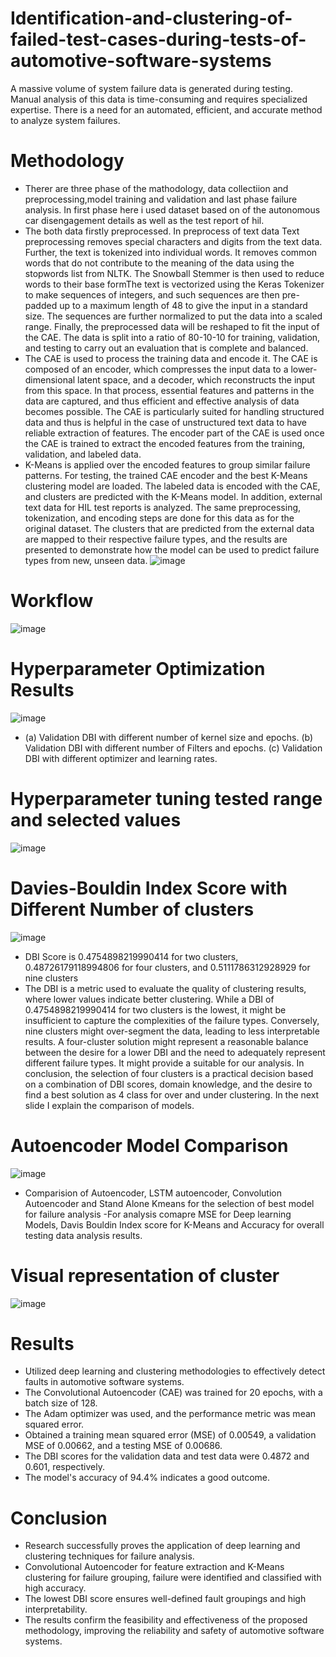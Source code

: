 # Identification-and-clustering-of-failed-test-cases-during-tests-of-automotive-software-systems
A massive volume of system failure data is generated during testing. Manual analysis of this data is time-consuming and requires specialized expertise. There is a need for an automated, efficient, and accurate method to analyze system failures.
# Methodology
- Therer are three phase of the mathodology, data collectiion and preprocessing,model training and validation and last phase failure analysis. In first phase here i used dataset based on of the autonomous car disengagement details as well as the test report of hil.
- The both data firstly preprocessed. In preprocess of text data Text preprocessing removes special characters and digits from the text data. Further, the text is tokenized into individual words. It removes common words that do not contribute to the meaning of the data using the stopwords list from NLTK. The Snowball Stemmer is then used to reduce words to their base formThe text is vectorized using the Keras Tokenizer to make sequences of integers, and such sequences are then pre-padded up to a maximum length of 48 to give the input in a standard size. The sequences are further normalized to put the data into a scaled range. Finally, the preprocessed data will be reshaped to fit the input of the CAE. The data is split into a ratio of 80-10-10 for training, validation, and testing to carry out an evaluation that is complete and balanced. 
- The CAE is used to process the training data and encode it. The CAE is composed of an encoder, which compresses the input data to a lower-dimensional latent space, and a decoder, which reconstructs the input from this space. In that process, essential features and patterns in the data are captured, and thus efficient and effective analysis of data becomes possible. The CAE is particularly suited for handling structured data and thus is helpful in the case of unstructured text data to have reliable extraction of features. The encoder part of the CAE is used once the CAE is trained to extract the encoded features from the training, validation, and labeled data.
- K-Means is applied over the encoded features to group similar failure patterns. For testing, the trained CAE encoder and the best K-Means clustering model are loaded. The labeled data is encoded with the CAE, and clusters are predicted with the K-Means model. In addition, external text data for HIL test reports is analyzed. The same preprocessing, tokenization, and encoding steps are done for this data as for the original dataset. The clusters that are predicted from the external data are mapped to their respective failure types, and the results are presented to demonstrate how the model can be used to predict failure types from new, unseen data.
![image](https://github.com/user-attachments/assets/e7078389-de84-48fe-840d-bd74fe71921a)
# Workflow
![image](https://github.com/user-attachments/assets/03ce13b6-674b-4753-9957-455592ebf51d)
# Hyperparameter Optimization Results
![image](https://github.com/user-attachments/assets/af47e267-5918-4b66-b0d8-ed503ab46e3d)
- (a) Validation DBI with different number of kernel size and epochs. (b) Validation DBI with different number of Filters and epochs. (c) Validation DBI with different optimizer and learning rates.
#  Hyperparameter tuning tested range and selected values
![image](https://github.com/user-attachments/assets/f5074d4b-7e66-49d4-9340-182e71398893)
# Davies-Bouldin Index Score with Different Number of clusters
![image](https://github.com/user-attachments/assets/93f13616-cab2-44f6-841e-c73d79b7a026)
- DBI Score is 0.4754898219990414 for two clusters, 0.48726179118994806 for four clusters, and 0.5111786312928929 for nine clusters
- The DBI is a metric used to evaluate the quality of clustering results, where lower values indicate better clustering. While a DBI of 0.4754898219990414 for two clusters is the lowest, it might be insufficient to capture the complexities of the failure types. Conversely, nine clusters might over-segment the data, leading to less interpretable results. A four-cluster solution might represent a reasonable balance between the desire for a lower DBI and the need to adequately represent different failure types. It might provide a suitable for our analysis. In conclusion, the selection of four clusters is a practical decision based on a combination of DBI scores, domain knowledge, and the desire to find a best solution as 4 class for over and under clustering. In the next slide I explain the comparison of models.
# Autoencoder Model Comparison
![image](https://github.com/user-attachments/assets/a5cb13ca-67aa-4c68-9729-bdcb502d0901)
- Comparision of Autoencoder, LSTM autoencoder, Convolution Autoencoder and Stand Alone Kmeans for the selection of best model for failure analysis
-For analysis comapre MSE for Deep learning Models, Davis Bouldin Index score for K-Means and Accuracy for overall  testing data analysis results.
# Visual representation of cluster
![image](https://github.com/user-attachments/assets/18dbded3-e43e-4e93-9004-ed602b3ca536)
# Results
- Utilized deep learning and clustering methodologies to effectively detect faults in automotive software systems.
- The Convolutional Autoencoder (CAE) was trained for 20 epochs, with a batch size of 128.
- The Adam optimizer was used, and the performance metric was mean squared error.
- Obtained a training mean squared error (MSE) of 0.00549, a validation MSE of 0.00662, and a testing MSE of 0.00686.
- The DBI scores for the validation data and test data were 0.4872 and 0.601, respectively.
- The model's accuracy of 94.4% indicates a good outcome.
# Conclusion
- Research successfully proves the application of deep learning and clustering techniques for failure analysis.
- Convolutional Autoencoder for feature extraction and K-Means clustering for failure grouping, failure were identified and classified with high accuracy.
- The lowest DBI score ensures well-defined fault groupings and high interpretability.
- The results confirm the feasibility and effectiveness of the proposed methodology, improving the reliability and safety of automotive software systems.




